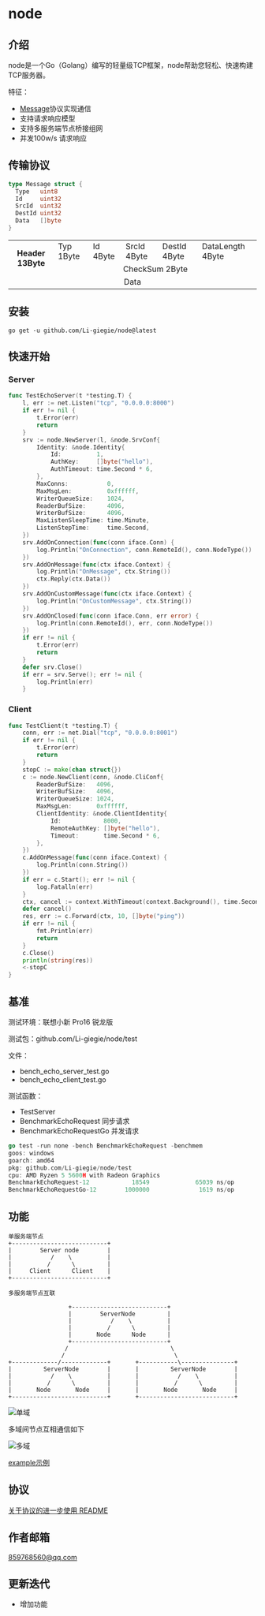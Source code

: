 # node

## 介绍
node是一个Go（Golang）编写的轻量级TCP框架，node帮助您轻松、快速构建TCP服务器。

特征：
- [Message](#传输协议)协议实现通信
- 支持请求响应模型
- 支持多服务端节点桥接组网
- 并发100w/s 请求响应

## 传输协议
```go
type Message struct {
  Type   uint8
  Id     uint32
  SrcId  uint32
  DestId uint32
  Data   []byte
}
```
<table >
  <tr>
    <th rowspan="2" >Header 13Byte</th>
    <td >Typ 1Byte</td>
    <td >Id 4Byte</td>
    <td >SrcId 4Byte</td>
    <td >DestId 4Byte</td>
    <td >DataLength 4Byte</td>
  </tr>
  <tr >
    <td align="center" colspan="5">CheckSum 2Byte</td>
  </tr>
  <tr >
    <td align="center" colspan="6">Data</td>
  </tr>
</table>

## 安装
```
go get -u github.com/Li-giegie/node@latest
```
## 快速开始
### Server

```go
func TestEchoServer(t *testing.T) {
	l, err := net.Listen("tcp", "0.0.0.0:8000")
	if err != nil {
		t.Error(err)
		return
	}
	srv := node.NewServer(l, &node.SrvConf{
		Identity: &node.Identity{
			Id:          1,
			AuthKey:     []byte("hello"),
			AuthTimeout: time.Second * 6,
		},
		MaxConns:           0,
		MaxMsgLen:          0xffffff,
		WriterQueueSize:    1024,
		ReaderBufSize:      4096,
		WriterBufSize:      4096,
		MaxListenSleepTime: time.Minute,
		ListenStepTime:     time.Second,
	})
	srv.AddOnConnection(func(conn iface.Conn) {
		log.Println("OnConnection", conn.RemoteId(), conn.NodeType())
	})
	srv.AddOnMessage(func(ctx iface.Context) {
		log.Println("OnMessage", ctx.String())
		ctx.Reply(ctx.Data())
	})
	srv.AddOnCustomMessage(func(ctx iface.Context) {
		log.Println("OnCustomMessage", ctx.String())
	})
	srv.AddOnClosed(func(conn iface.Conn, err error) {
		log.Println(conn.RemoteId(), err, conn.NodeType())
	})
	if err != nil {
		t.Error(err)
		return
	}
	defer srv.Close()
	if err = srv.Serve(); err != nil {
		log.Println(err)
	}
```

### Client

```go
func TestClient(t *testing.T) {
	conn, err := net.Dial("tcp", "0.0.0.0:8001")
	if err != nil {
		t.Error(err)
		return
	}
	stopC := make(chan struct{})
	c := node.NewClient(conn, &node.CliConf{
		ReaderBufSize:   4096,
		WriterBufSize:   4096,
		WriterQueueSize: 1024,
		MaxMsgLen:       0xffffff,
		ClientIdentity: &node.ClientIdentity{
			Id:            8000,
			RemoteAuthKey: []byte("hello"),
			Timeout:       time.Second * 6,
		},
	})
	c.AddOnMessage(func(conn iface.Context) {
		log.Println(conn.String())
	})
	if err = c.Start(); err != nil {
		log.Fatalln(err)
	}
	ctx, cancel := context.WithTimeout(context.Background(), time.Second*3)
	defer cancel()
	res, err := c.Forward(ctx, 10, []byte("ping"))
	if err != nil {
		fmt.Println(err)
		return
	}
	c.Close()
	println(string(res))
	<-stopC
}
```

## 基准
测试环境：联想小新 Pro16 锐龙版

测试包：github.com/Li-giegie/node/test

文件：
- bench_echo_server_test.go
- bench_echo_client_test.go

测试函数：
- TestServer
- BenchmarkEchoRequest 同步请求
- BenchmarkEchoRequestGo 并发请求
```go
go test -run none -bench BenchmarkEchoRequest -benchmem
goos: windows
goarch: amd64
pkg: github.com/Li-giegie/node/test
cpu: AMD Ryzen 5 5600H with Radeon Graphics
BenchmarkEchoRequest-12            18549             65039 ns/op             186 B/op          6 allocs/op
BenchmarkEchoRequestGo-12        1000000              1619 ns/op             393 B/op          7 allocs/op
```

## 功能
```
单服务端节点
+---------------------------+
|        Server node        |
|           /    \          |
|          /      \         |  
|     Client      Client    |
+---------------------------+
```
```
多服务端节点互联

                 +---------------------------+
                 |        ServerNode         |
                 |           /    \          |
                 |          /      \         |  
                 |       Node      Node      |
                 +---------------------------+
                /                             \
               /                               \
+-------------/-------------+       +-----------\---------------+
|         ServerNode        |       |         ServerNode        |
|           /    \          |       |           /    \          |
|          /      \         |       |          /      \         |  
|       Node       Node     |       |       Node       Node     |
+---------------------------+       +---------------------------+
```

![单域](./.README_images/single.png)

多域间节点互相通信如下

![多域](./.README_images/multiple.png)

[example示例](example)

## 协议
[关于协议的进一步使用 README](protocol/README.md)

## 作者邮箱
[859768560@qq.com](https://mail.qq.com/cgi-bin/loginpage?s=logout)

## 更新迭代
* 增加功能
